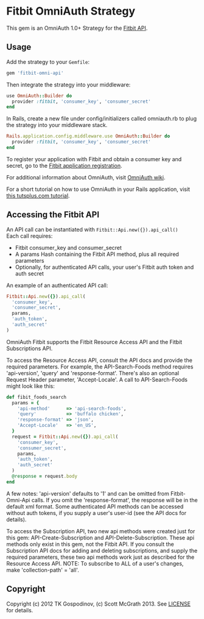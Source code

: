 # Fitbit OmniAuth Strategy

This gem is an OmniAuth 1.0+ Strategy for the [Fitbit API](https://wiki.fitbit.com/display/API/OAuth+Authentication+in+the+Fitbit+API).

## Usage

Add the strategy to your `Gemfile`:

```ruby
gem 'fitbit-omni-api'
```

Then integrate the strategy into your middleware:

```ruby
use OmniAuth::Builder do
  provider :fitbit, 'consumer_key', 'consumer_secret'
end
```

In Rails, create a new file under config/initializers called omniauth.rb to plug the strategy into your middleware stack.

```ruby
Rails.application.config.middleware.use OmniAuth::Builder do
  provider :fitbit, 'consumer_key', 'consumer_secret'
end
```

To register your application with Fitbit and obtain a consumer key and secret, go to the [Fitbit application registration](https://dev.fitbit.com/apps/new).

For additional information about OmniAuth, visit [OmniAuth wiki](https://github.com/intridea/omniauth/wiki).

For a short tutorial on how to use OmniAuth in your Rails application, visit [this tutsplus.com tutorial](http://net.tutsplus.com/tutorials/ruby/how-to-use-omniauth-to-authenticate-your-users/).

## Accessing the Fitbit API

An API call can be instantiated with `Fitbit::Api.new({}).api_call()`  
Each call requires:
* Fitbit consumer_key and consumer_secret
* A params Hash containing the Fitbit API method, plus all required parameters 
* Optionally, for authenticated API calls, your user's Fitbit auth token and auth secret

An example of an authenticated API call: 

```ruby
Fitbit::Api.new({}).api_call(
  'consumer_key',
  'consumer_secret',
  params,
  'auth_token',
  'auth_secret'
)
```

OmniAuth Fitbit supports the Fitbit Resource Access API and the Fitbit Subscriptions API.

To access the Resource Access API, consult the API docs and provide the required parameters. For example,
the API-Search-Foods method requires 'api-version', 'query' and 'response-format'. There's also an optional
Request Header parameter, 'Accept-Locale'. A call to API-Search-Foods might look like this:

```ruby
def fibit_foods_search
  params = {
    'api-method'      => 'api-search-foods',
    'query'           => 'buffalo chicken',
    'response-format' => 'json',
    'Accept-Locale'   => 'en_US',
  }
  request = Fitbit::Api.new({}).api_call(
    'consumer_key',
    'consumer_secret',
    params,
    'auth_token',
    'auth_secret'
  )
  @response = request.body
end
```

A few notes: 'api-version' defaults to '1' and can be omitted from Fitbit-Omni-Api calls.
If you omit the 'response-format', the response will be in the default xml format.
Some authenticated API methods can be accessed without auth tokens, if you supply a user's
user-id (see the API docs for details).

To access the Subscription API, two new api methods were created just for this gem:
API-Create-Subscription and API-Delete-Subscription. These api methods only exist in this gem,
not the Fitbit API. If you consult the Subscription API docs for adding and deleting subscriptions,
and supply the required parameters, these two api methods work just as described for the
Resource Access API. NOTE: To subscribe to ALL of a user's changes, make 'collection-path' = 'all'.

## Copyright

Copyright (c) 2012 TK Gospodinov, (c) Scott McGrath 2013. See [LICENSE](https://github.com/tkgospodinov/omniauth-fitbit/blob/master/LICENSE.md) for details.
